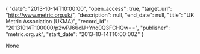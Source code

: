{
  "date": "2013-10-14T10:00:00", 
  "open_access": true, 
  "target_url": "http://www.metric.org.uk/", 
  "description": null, 
  "end_date": null, 
  "title": "UK Metric Association (UKMA)", 
  "record_id": "20131014T100000/p2wPJ66clJ+Ynq0Q3FCHQw==", 
  "publisher": "metric.org.uk", 
  "start_date": "2013-10-14T10:00:00Z"
}

None